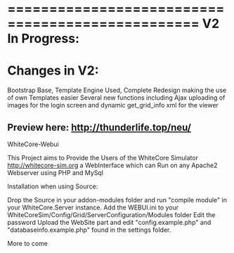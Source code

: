 =================================================
V2 In Progress:
================================================
Changes in V2:
=================================================
Bootstrap Base,
Template Engine Used,
Complete Redesign making the use of own Templates easier
Several new functions including Ajax uploading of images for the login screen and dynamic get_grid_info xml for the viewer

Preview here: http://thunderlife.top/neu/
-------------------------------------------------

WhiteCore-Webui

This Project aims to Provide the Users of the WhiteCore Simulator http://whitecore-sim.org a WebInterface which can Run on any Apache2 Webserver
using PHP and MySql

Installation when using Source: 

Drop the Source in your addon-modules folder and run "compile module" in your WhiteCore.Server instance.
Add the WEBUI.ini to your WhiteCoreSim/Config/Grid/ServerConfiguration/Modules folder
Edit the password
Upload the WebSite part and edit "config.example.php" and "databaseinfo.example.php" found in the settings folder.

More to come
